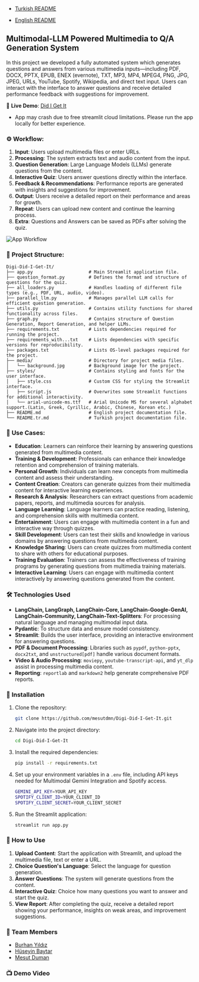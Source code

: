 
* [Turkish README](https://github.com/mesutdmn/Digi-Did-I-Get-It/blob/main/README.tr.md)

* [English README](https://github.com/mesutdmn/Digi-Did-I-Get-It/blob/main/README.md)

## Multimodal-LLM Powered Multimedia to Q/A Generation System

In this project we developed a fully automated system which generates questions and answers from various multimedia inputs—including PDF, DOCX, PPTX, EPUB, ENEX (evernote), TXT, MP3, MP4, MPEG4, PNG, JPG, JPEG, URLs, YouTube, Spotify, Wikipedia, and direct text input. Users can interact with the interface to answer questions and receive detailed performance feedback with suggestions for improvement.

🚀 **Live Demo**: [Did I Get It](https://digi-btk.streamlit.app/)
* App may crash due to free streamlit cloud limitations. Please run the app locally for better experience.

### ⚙️ **Workflow**:
1. **Input**: Users upload multimedia files or enter URLs.
2. **Processing**: The system extracts text and audio content from the input.
3. **Question Generation**: Large Language Models (LLMs) generate questions from the content.
4. **Interactive Quiz**: Users answer questions directly within the interface.
5. **Feedback & Recommendations**: Performance reports are generated with insights and suggestions for improvement.
6. **Output**: Users receive a detailed report on their performance and areas for growth.
7. **Repeat**: Users can upload new content and continue the learning process.
8. **Extra**: Questions and Answers can be saved as PDFs after solving the quiz.

![App Workflow](https://github.com/user-attachments/assets/34fcf8c0-fab5-4f58-9c5e-5845febaa43f)

### 📂 **Project Structure**:

```
Digi-Did-I-Get-It/
├── app.py                     # Main Streamlit application file.
├── question_format.py         # Defines the format and structure of questions for the quiz.
├── all_loaders.py             # Handles loading of different file types (e.g., PDF, URL, audio, video).
├── parallel_llm.py            # Manages parallel LLM calls for efficient question generation.
├── utils.py                   # Contains utility functions for shared functionality across files.
├── graph.py                   # Contains structure of Question Generation, Report Generation, and helper LLMs.
├── requirements.txt           # Lists dependencies required for running the project.
├── requirements_with...txt    # Lists dependencies with specific versions for reproducibility.
├── packages.txt               # Lists OS-level packages required for the project.
├── media/                     # Directory for project media files.
│   └── background.jpg         # Background image for the project.
├── styles/                    # Contains styling and fonts for the user interface.
│   ├── style.css              # Custom CSS for styling the Streamlit interface.
│   ├── script.js              # Overwrites some Streamlit functions for additional interactivity.
│   └── arial-unicode-ms.ttf   # Arial Unicode MS for several alphabet support.(Latin, Greek, Cyrillic, Arabic, Chinese, Korean etc.)
├── README.md                  # English project documentation file.
└── README.tr.md               # Turkish project documentation file.

```
### 🎯 **Use Cases**:
- **Education**: Learners can reinforce their learning by answering questions generated from multimedia content.
- **Training & Development**: Professionals can enhance their knowledge retention and comprehension of training materials.
- **Personal Growth**: Individuals can learn new concepts from multimedia content and assess their understanding.
- **Content Creation**: Creators can generate quizzes from their multimedia content for interactive learning experiences.
- **Research & Analysis**: Researchers can extract questions from academic papers, reports, and multimedia sources for analysis.
- **Language Learning**: Language learners can practice reading, listening, and comprehension skills with multimedia content.
- **Entertainment**: Users can engage with multimedia content in a fun and interactive way through quizzes.
- **Skill Development**: Users can test their skills and knowledge in various domains by answering questions from multimedia content.
- **Knowledge Sharing**: Users can create quizzes from multimedia content to share with others for educational purposes.
- **Training Evaluation**: Trainers can assess the effectiveness of training programs by generating questions from multimedia training materials.
- **Interactive Learning**: Users can engage with multimedia content interactively by answering questions generated from the content.


### 🛠️ **Technologies Used**
- **LangChain, LangGraph, LangChain-Core, LangChain-Google-GenAI, LangChain-Community, LangChain-Text-Splitters**: For processing natural language and managing multimodal input data.
- **Pydantic**: To structure data and ensure model consistency.
- **Streamlit**: Builds the user interface, providing an interactive environment for answering questions.
- **PDF & Document Processing**: Libraries such as `pypdf`, `python-pptx`, `docx2txt`, and `unstructured[pdf]` handle various document formats.
- **Video & Audio Processing**: `moviepy`, `youtube-transcript-api`, and `yt_dlp` assist in processing multimedia content.
- **Reporting**: `reportlab` and `markdown2` help generate comprehensive PDF reports.

### 🚀 **Installation**
1. Clone the repository:
   ```bash
   git clone https://github.com/mesutdmn/Digi-Did-I-Get-It.git
   ```
2. Navigate into the project directory:
   ```bash
   cd Digi-Did-I-Get-It
   ```
3. Install the required dependencies:
   ```bash
   pip install -r requirements.txt
   ```
4. Set up your environment variables in a `.env` file, including API keys needed for Multimodal Gemini Integration and Spotify access.
    ```bash
   GEMINI_API_KEY=YOUR_API_KEY
   SPOTIFY_CLIENT_ID=YOUR_CLIENT_ID
   SPOTIFY_CLIENT_SECRET=YOUR_CLIENT_SECRET
    ```
5. Run the Streamlit application:
    ```bash
    streamlit run app.py
    ```
   
### 📌 **How to Use**
1. **Upload Content**: Start the application with Streamlit, and upload the multimedia file, text or enter a URL.
2. **Choice Question's Language**: Select the language for question generation.
3. **Answer Questions**: The system will generate questions from the content.
4. **Interactive Quiz**: Choice how many questions you want to answer and start the quiz.
5. **View Report**: After completing the quiz, receive a detailed report showing your performance, insights on weak areas, and improvement suggestions.


### 🌟 **Team Members**
- [Burhan Yıldız](https://www.linkedin.com/in/burhanyildiz/)
- [Hüseyin Baytar](https://www.linkedin.com/in/huseyinbaytar/)
- [Mesut Duman](https://www.linkedin.com/in/mesut-duman/)

### 📺 **Demo Video**
